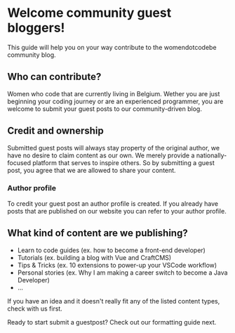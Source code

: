 # Welcome community guest bloggers!
This guide will help you on your way contribute to the womendotcodebe community blog.

## Who can contribute?
Women who code that are currently living in Belgium. Wether you are just beginning your coding journey or are an experienced programmer, you are welcome to submit your guest posts to our community-driven blog.

## Credit and ownership
Submitted guest posts will always stay property of the original author, we have no desire to claim content as our own. We merely provide a nationally-focused platform that serves to inspire others. So by submitting a guest post, you agree that we are allowed to share your content.

### Author profile
To credit your guest post an author profile is created. If you already have posts that are published on our website you can refer to your author profile.

## What kind of content are we publishing?
- Learn to code guides (ex. how to become a front-end developer)
- Tutorials (ex. building a blog with Vue and CraftCMS)
- Tips & Tricks (ex. 10 extensions to power-up your VSCode workflow)
- Personal stories (ex. Why I am making a career switch to become a Java Developer)
- ...

If you have an idea and it doesn't really fit any of the listed content types, check with us first.


Ready to start submit a guestpost? Check out our formatting guide next.